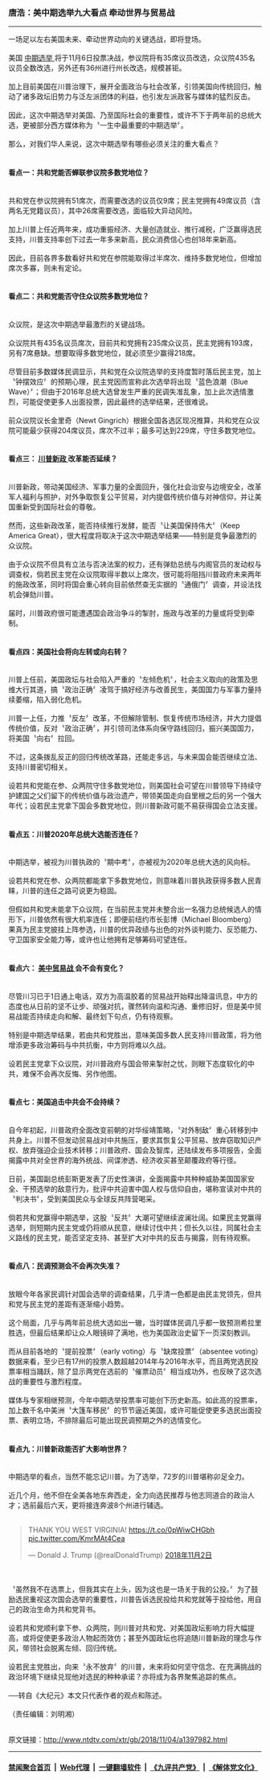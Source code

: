 ### 唐浩：美中期选举九大看点 牵动世界与贸易战
------------------------

<div class="wysiwyg">
 一场足以左右美国未来、牵动世界动向的关键选战，即将登场。
 <br/>
 <br/>
 美国
 <a href="http://www.ntdtv.com/xtr/gb/articlelistbytag_中期选举.html" target="_blank">
  中期选举
 </a>
 将于11月6日投票决战，参议院将有35席议员改选，众议院435名议员全数改选，另外还有36州进行州长改选，规模甚钜。
 <br/>
 <br/>
 加上目前美国在川普治理下，展开全面政治与社会改革，引领美国向传统回归，触动了诸多政坛旧势力与泛左派团体的利益，也引发左派政客与媒体的猛烈反击。
 <br/>
 <br/>
 因此，这次中期选举对美国、乃至国际社会的重要性，或许不下于两年前的总统大选，更被部分西方媒体称为〝一生中最重要的中期选举〞。
 <br/>
 <br/>
 那么，对我们华人来说，这次中期选举有哪些必须关注的重大看点？
 <br/>
 <br/>
 <h4>
  看点一：共和党能否蝉联参议院多数党地位？
 </h4>
 <br/>
 共和党在参议院拥有51席次，而需要改选的议员仅9席；民主党拥有49席议员（含两名无党籍议员），其中26席需要改选，面临较大异动风险。
 <br/>
 <br/>
 加上川普上任近两年来，成功重振经济、大量创造就业、推行减税，广泛赢得选民支持，川普支持率创下过去一年多来新高，民众消费信心也创18年来新高。
 <br/>
 <br/>
 因此，目前各界多数看好共和党在参院能取得过半席次、维持多数党地位，但增加席次多寡，则未有定论。
 <br/>
 <br/>
 <h4>
  看点二：共和党能否守住众议院多数党地位？
 </h4>
 <br/>
 众议院，是这次中期选举最激烈的关键战场。
 <br/>
 <br/>
 众议院共有435名议员席次，目前共和党拥有235席众议员，民主党拥有193席，另有7席悬缺。想要取得多数党地位，就必须至少赢得218席。
 <br/>
 <br/>
 尽管目前多数媒体民调显示，共和党在众议院选举的支持度暂时落后民主党，加上〝钟摆效应〞的预期心理，民主党因而宣称此次选举将出现〝蓝色浪潮（Blue Wave）〞；但由于2016年总统大选曾发生严重的民调失准乱象，加上此次选情激烈，可能促使更多人出面投票，因此最终的选举结果，还很难说。
 <br/>
 <br/>
 前众议院议长金里奇（Newt Gingrich）根据全国各选区现况推算，共和党在众议院可能最少获得204席议员，席次不过半；最多可达到229席，守住多数党地位。
 <br/>
 <br/>
 <h4>
  看点三：
  <a href="http://www.ntdtv.com/xtr/gb/articlelistbytag_川普新政.html" target="_blank">
   川普新政
  </a>
  改革能否延续？
 </h4>
 <br/>
 川普新政，带动美国经济、军事力量的全面回升，强化社会治安与边境安全，改革军人福利与照护，对外争取恢复公平贸易，对内提倡传统价值与对神信仰，并让美国重新受到国际社会的尊敬。
 <br/>
 <br/>
 然而，这些新政改革，能否持续推行发酵，能否〝让美国保持伟大〞（Keep America Great），很大程度将取决于这次中期选举结果——特别是竞争最激烈的众议院。
 <br/>
 <br/>
 由于众议院不但具有立法与否决法案的权力，还有弹劾总统与内阁官员的发动权与调查权，倘若民主党在众议院取得半数以上席次，很可能将阻挡川普政府未来两年的施政改革，同时将国会重心转向目前依然查无实据的〝通俄门〞调查，并设法找机会弹劾川普。
 <br/>
 <br/>
 届时，川普政府很可能遭遇国会政治争斗的掣肘，施政与改革的力量或将受到牵制。
 <br/>
 <br/>
 <h4>
  看点四：美国社会将向左转或向右转？
 </h4>
 <br/>
 川普上任前，美国政坛与社会陷入严重的〝左倾危机〞，社会主义取向的政策及思维大行其道，搞〝政治正确〞凌驾于搞好经济与改善民生，美国国力与军事力量持续萎缩，陷入弱化危机。
 <br/>
 <br/>
 川普一上任，力推〝反左〞改革，不但解除管制、恢复传统市场经济，并大力提倡传统价值，反对〝政治正确〞，并引领司法体系向保守路线回归，振兴美国国力，将美国〝向右〞拉回。
 <br/>
 <br/>
 不过，这条拨乱反正的回归传统改革路，还能走多远，与未来国会能否继续立法、支持川普密切相关。
 <br/>
 <br/>
 设若共和党能在参、众两院守住多数党地位，则美国社会可望在川普领导下持续守护建国之父们留下的传统价值与政治遗产，带领美国走向自里根之后的另一个强大年代；设若民主党拿下国会多数党地位，则川普新政可能不易获得国会立法支援。
 <br/>
 <br/>
 <h4>
  看点五：川普2020年总统大选能否连任？
 </h4>
 <br/>
 中期选举，被视为川普执政的〝期中考〞，亦被视为2020年总统大选的风向标。
 <br/>
 <br/>
 设若共和党在参、众两院都能拿下多数党地位，则意味着川普执政获得多数人民青睐，川普的连任之路可说更为稳固。
 <br/>
 <br/>
 但假如共和党未能拿下众议院，在当前民主党并未整合出一名强力总统候选人的情形下，川普依然有很大机率连任；即便前纽约市长彭博（Michael Bloomberg）果真为民主党披挂上阵参选，川普的优异政绩与出色的对外谈判能力、反恐能力、守卫国家安全能力等，或许也让他拥有足够筹码可望连任。
 <br/>
 <br/>
 <h4>
  看点六：
  <a href="http://www.ntdtv.com/xtr/gb/articlelistbytag_美中贸易战.html" target="_blank">
   美中贸易战
  </a>
  会不会有变化？
 </h4>
 <br/>
 尽管川习已于1日通上电话，双方为高温胶着的贸易战开始释出降温讯息，中方的态度也从日前的坚不让步、顽强对抗，骤然转向温和沟通、重修旧好，但是美中贸易战能否持续走向和解、最终划下句点，仍有待观察。
 <br/>
 <br/>
 特别是中期选举结果，若由共和党胜出，意味美国多数人民支持川普政策，将为他增添更多政治筹码与中共抗衡，中方则将难以久战。
 <br/>
 <br/>
 设若民主党拿下众议院，对川普政府与国会带来掣肘之忧，则眼下态度软化的中共，难保不会再次反悔、另作他图。
 <br/>
 <br/>
 <h4>
  看点七：美国追击中共会不会持续？
 </h4>
 <br/>
 自今年初起，川普政府全面改变前朝的对华绥靖策略，〝对外制敌〞重心转移到中共身上。川普不但发动贸易战对中共施压，要求其恢复公平贸易、放弃窃取知识产权、放弃强迫企业技术转移；川普政府、国会及智库，还陆续发布多项报告，全面揭露中共对全世界的海外统战、间谍渗透、经济收买甚至颠覆政府等行径。
 <br/>
 <br/>
 日前，美国副总统彭斯更发表了历史性演讲，全面揭露中共种种威胁美国国家安全、干预选举的敌意行为，批评中共迫害中国人权与信仰自由，堪称宣读对中共的〝判决书〞，受到美国民众与全球反共阵营喝采。
 <br/>
 <br/>
 倘若共和党赢得中期选举，这股〝反共〞大潮可望继续波澜壮阔。如果民主党赢得选举，则短期内民主党或仍将顺从民意，继续讨伐中共；但长久以往，同属社会主义路线的民主党，能否坚定支持、甚至扩大对中共的反击与揭露，则有待观察。
 <br/>
 <br/>
 <h4>
  看点八：民调预测会不会再次失准？
 </h4>
 <br/>
 放眼今年各家民调针对国会选举的调查结果，几乎清一色都是由民主党领先，但共和党与民主党的差距有逐渐缩小趋势。
 <br/>
 <br/>
 这个局面，几乎与两年前总统大选如出一辙，当时媒体民调几乎都一致预测希拉里胜选，但最后结果却让众人眼镜碎了满地，也为美国政治史留下一页深刻教训。
 <br/>
 <br/>
 而从目前各地的〝提前投票〞（early voting）与〝缺席投票〞（absentee voting）数据来看，至少已有17州的投票人数超越2014年与2016年水平，而且两党选民投票率相当踊跃，除了显示两党在选前的〝催票动员〞相当成功外，也反映了这次选战的重要性与激烈程度。
 <br/>
 <br/>
 媒体与专家相继预测，今年中期选举投票率可能创下历史新高。如此高的投票率，加上数千名中美洲〝大篷车移民〞的节节逼近美国，或许可能促使更多选民出面投票、表明立场，不排除最后可能出现民调预期之外的选情变化。
 <br/>
 <br/>
 <h4>
  看点九：川普新政能否扩大影响世界？
 </h4>
 <br/>
 中期选举的看点，当然不能忘记川普。为了选举，72岁的川普堪称卯足全力。
 <br/>
 <br/>
 近几个月，他不但在全美各地东奔西走，全力向选民推荐与他志同道合的政治人才；选前最后六天，更将接连奔波8个州进行辅选。
 <br/>
 <br/>
 <blockquote class="twitter-tweet" data-lang="zh-cn">
  <p dir="ltr" lang="en">
   THANK YOU WEST VIRGINIA!
   <a href="https://t.co/0pWiwCHGbh">
    https://t.co/0pWiwCHGbh
   </a>
   <a href="https://t.co/KmrMAt4Cea">
    pic.twitter.com/KmrMAt4Cea
   </a>
  </p>
  — Donald J. Trump (@realDonaldTrump)
  <a href="https://twitter.com/realDonaldTrump/status/1058490401802371072?ref_src=twsrc%5Etfw">
   2018年11月2日
  </a>
 </blockquote>
 <br/>
 <div style="clear:both;display:block;">
 </div>
 <br/>
 〝虽然我不在选票上，但我其实在上头，因为这也是一场关于我的公投。〞为了鼓励选民重视这次国会选举的重要性，川普告诉选民投给共和党就等于投给他，用自己的政治生命为共和党背书。
 <br/>
 <br/>
 设若共和党顺利拿下参、众两院，则川普对共和党、对美国政坛影响力将大幅提高，或将促使更多政治人物起而效仿；甚至外国政坛也将追随川普新政的理念与作风，带领社会脱离左倾、回归传统。
 <br/>
 <br/>
 设若民主党胜出，向来〝永不放弃〞的川普，未来将如何坚守信念、在充满挑战的政治环境下继续兑现他对选民的种种承诺？亦将成为各界聚焦追踪的焦点。
 <br/>
 <br/>
 ──转自《大纪元》本文只代表作者的观点和陈述。
 <br/>
 <br/>
 （责任编辑：刘明湘）
</div>

<br/>原文链接：http://www.ntdtv.com/xtr/gb/2018/11/04/a1397982.html


------------------------
#### [禁闻聚合首页](https://github.com/gfw-breaker/banned-news/blob/master/README.md) &nbsp;|&nbsp; [Web代理](https://github.com/gfw-breaker/open-proxy/blob/master/README.md) &nbsp;|&nbsp; [一键翻墙软件](https://github.com/gfw-breaker/nogfw/blob/master/README.md) &nbsp;|&nbsp; [《九评共产党》](https://github.com/gfw-breaker/9ping.md/blob/master/README.md#九评之一评共产党是什么) &nbsp;|&nbsp; [《解体党文化》](https://github.com/gfw-breaker/jtdwh.md/blob/master/README.md#绪论)